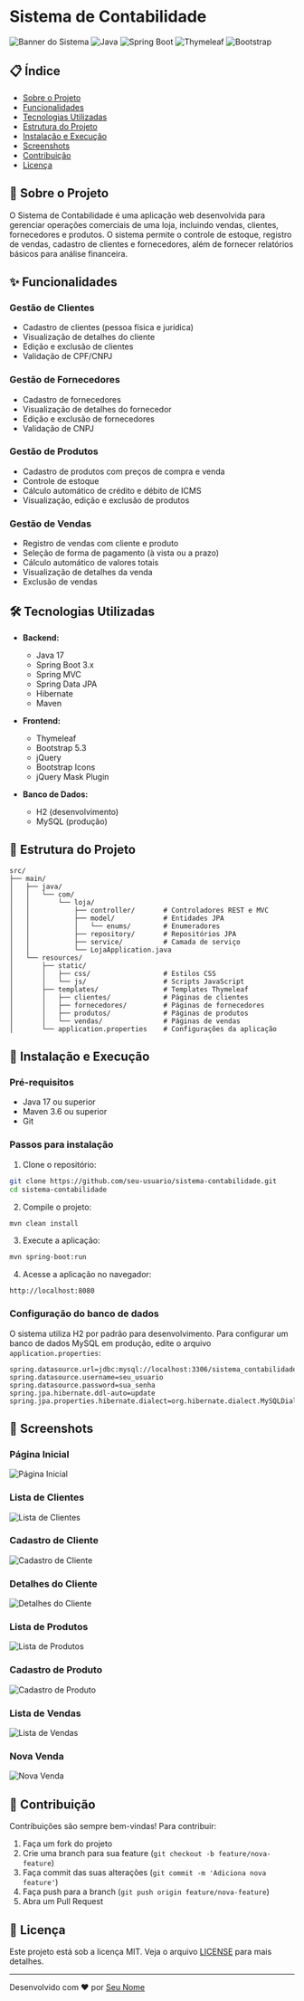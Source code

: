 # Sistema de Contabilidade

![Banner do Sistema](https://img.shields.io/badge/Sistema%20de%20Contabilidade-v1.0-blue)
![Java](https://img.shields.io/badge/Java-17-red)
![Spring Boot](https://img.shields.io/badge/Spring%20Boot-3.x-green)
![Thymeleaf](https://img.shields.io/badge/Thymeleaf-3.x-blue)
![Bootstrap](https://img.shields.io/badge/Bootstrap-5.3-yellow)

## 📋 Índice

- [Sobre o Projeto](#-sobre-o-projeto)
- [Funcionalidades](#-funcionalidades)
- [Tecnologias Utilizadas](#-tecnologias-utilizadas)
- [Estrutura do Projeto](#-estrutura-do-projeto)
- [Instalação e Execução](#-instalação-e-execução)
- [Screenshots](#-screenshots)
- [Contribuição](#-contribuição)
- [Licença](#-licença)

## 🚀 Sobre o Projeto

O Sistema de Contabilidade é uma aplicação web desenvolvida para gerenciar operações comerciais de uma loja, incluindo vendas, clientes, fornecedores e produtos. O sistema permite o controle de estoque, registro de vendas, cadastro de clientes e fornecedores, além de fornecer relatórios básicos para análise financeira.

## ✨ Funcionalidades

### Gestão de Clientes
- Cadastro de clientes (pessoa física e jurídica)
- Visualização de detalhes do cliente
- Edição e exclusão de clientes
- Validação de CPF/CNPJ

### Gestão de Fornecedores
- Cadastro de fornecedores
- Visualização de detalhes do fornecedor
- Edição e exclusão de fornecedores
- Validação de CNPJ

### Gestão de Produtos
- Cadastro de produtos com preços de compra e venda
- Controle de estoque
- Cálculo automático de crédito e débito de ICMS
- Visualização, edição e exclusão de produtos

### Gestão de Vendas
- Registro de vendas com cliente e produto
- Seleção de forma de pagamento (à vista ou a prazo)
- Cálculo automático de valores totais
- Visualização de detalhes da venda
- Exclusão de vendas

## 🛠 Tecnologias Utilizadas

- **Backend:**
  - Java 17
  - Spring Boot 3.x
  - Spring MVC
  - Spring Data JPA
  - Hibernate
  - Maven

- **Frontend:**
  - Thymeleaf
  - Bootstrap 5.3
  - jQuery
  - Bootstrap Icons
  - jQuery Mask Plugin

- **Banco de Dados:**
  - H2 (desenvolvimento)
  - MySQL (produção)

## 📁 Estrutura do Projeto

```
src/
├── main/
│   ├── java/
│   │   └── com/
│   │       └── loja/
│   │           ├── controller/       # Controladores REST e MVC
│   │           ├── model/            # Entidades JPA
│   │           │   └── enums/        # Enumeradores
│   │           ├── repository/       # Repositórios JPA
│   │           ├── service/          # Camada de serviço
│   │           └── LojaApplication.java
│   └── resources/
│       ├── static/
│       │   ├── css/                  # Estilos CSS
│       │   └── js/                   # Scripts JavaScript
│       ├── templates/                # Templates Thymeleaf
│       │   ├── clientes/             # Páginas de clientes
│       │   ├── fornecedores/         # Páginas de fornecedores
│       │   ├── produtos/             # Páginas de produtos
│       │   └── vendas/               # Páginas de vendas
│       └── application.properties    # Configurações da aplicação
```

## 🚀 Instalação e Execução

### Pré-requisitos
- Java 17 ou superior
- Maven 3.6 ou superior
- Git

### Passos para instalação

1. Clone o repositório:
```bash
git clone https://github.com/seu-usuario/sistema-contabilidade.git
cd sistema-contabilidade
```

2. Compile o projeto:
```bash
mvn clean install
```

3. Execute a aplicação:
```bash
mvn spring-boot:run
```

4. Acesse a aplicação no navegador:
```
http://localhost:8080
```

### Configuração do banco de dados

O sistema utiliza H2 por padrão para desenvolvimento. Para configurar um banco de dados MySQL em produção, edite o arquivo `application.properties`:

```properties
spring.datasource.url=jdbc:mysql://localhost:3306/sistema_contabilidade
spring.datasource.username=seu_usuario
spring.datasource.password=sua_senha
spring.jpa.hibernate.ddl-auto=update
spring.jpa.properties.hibernate.dialect=org.hibernate.dialect.MySQLDialect
```

## 📸 Screenshots

### Página Inicial
![Página Inicial](screenshots/home.png)

### Lista de Clientes
![Lista de Clientes](screenshots/clientes-lista.png)

### Cadastro de Cliente
![Cadastro de Cliente](screenshots/clientes-form.png)

### Detalhes do Cliente
![Detalhes do Cliente](screenshots/clientes-detalhes.png)

### Lista de Produtos
![Lista de Produtos](screenshots/produtos-lista.png)

### Cadastro de Produto
![Cadastro de Produto](screenshots/produtos-form.png)

### Lista de Vendas
![Lista de Vendas](screenshots/vendas-lista.png)

### Nova Venda
![Nova Venda](screenshots/vendas-form.png)

## 🤝 Contribuição

Contribuições são sempre bem-vindas! Para contribuir:

1. Faça um fork do projeto
2. Crie uma branch para sua feature (`git checkout -b feature/nova-feature`)
3. Faça commit das suas alterações (`git commit -m 'Adiciona nova feature'`)
4. Faça push para a branch (`git push origin feature/nova-feature`)
5. Abra um Pull Request

## 📄 Licença

Este projeto está sob a licença MIT. Veja o arquivo [LICENSE](LICENSE) para mais detalhes.

---

Desenvolvido com ❤️ por [Seu Nome](https://github.com/seu-usuario) 